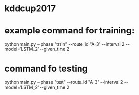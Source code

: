 # kddcup2017
# example command for training:
python  main.py  --phase "train" --route_id "A-3" --interval 2 --model='LSTM_2' --given_time 2
# command fo testing
python  main.py  --phase "test" --route_id "A-3" --interval 2 --model='LSTM_2' --given_time 2

